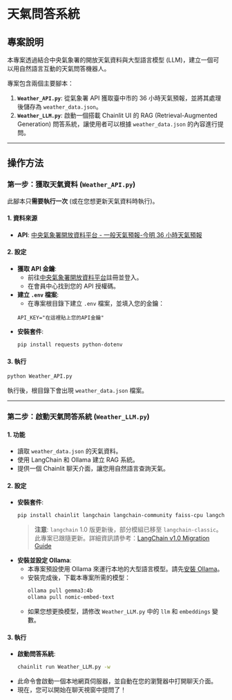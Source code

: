 # 天氣問答系統

## 專案說明

本專案透過結合中央氣象署的開放天氣資料與大型語言模型 (LLM)，建立一個可以用自然語言互動的天氣問答機器人。

專案包含兩個主要腳本：

1.  **`Weather_API.py`**: 從氣象署 API 獲取臺中市的 36 小時天氣預報，並將其處理後儲存為 `weather_data.json`。
2.  **`Weather_LLM.py`**: 啟動一個搭載 Chainlit UI 的 RAG (Retrieval-Augmented Generation) 問答系統，讓使用者可以根據 `weather_data.json` 的內容進行提問。

---

## 操作方法

### 第一步：獲取天氣資料 (`Weather_API.py`)

此腳本只**需要執行一次** (或在您想更新天氣資料時執行)。

#### 1. 資料來源

-   **API**: [中央氣象署開放資料平台 - 一般天氣預報-今明 36 小時天氣預報](https://opendata.cwa.gov.tw/dataset/forecast/F-C0032-001)

#### 2. 設定

-   **獲取 API 金鑰**:
    -   前往[中央氣象署開放資料平台](https://opendata.cwa.gov.tw/)註冊並登入。
    -   在會員中心找到您的 API 授權碼。
-   **建立 `.env` 檔案**:
    -   在專案根目錄下建立 `.env` 檔案，並填入您的金鑰：
      ```
      API_KEY="在這裡貼上您的API金鑰"
      ```
-   **安裝套件**:
    ```bash
    pip install requests python-dotenv
    ```

#### 3. 執行

```bash
python Weather_API.py
```
執行後，根目錄下會出現 `weather_data.json` 檔案。

---

### 第二步：啟動天氣問答系統 (`Weather_LLM.py`)

#### 1. 功能

-   讀取 `weather_data.json` 的天氣資料。
-   使用 LangChain 和 Ollama 建立 RAG 系統。
-   提供一個 Chainlit 聊天介面，讓您用自然語言查詢天氣。

#### 2. 設定

-   **安裝套件**:
    ```bash
    pip install chainlit langchain langchain-community faiss-cpu langchain-ollama langchain-classic
    ```
    > **注意**: `langchain` 1.0 版更新後，部分模組已移至 `langchain-classic`。此專案已跟隨更新。詳細資訊請參考：[LangChain v1.0 Migration Guide](https://docs.langchain.com/oss/python/migrate/langchain-v1)
-   **安裝並設定 Ollama**:
    -   本專案預設使用 Ollama 來運行本地的大型語言模型。請先[安裝 Ollama](https://ollama.com/)。
    -   安裝完成後，下載本專案所需的模型：
        ```bash
        ollama pull gemma3:4b
        ollama pull nomic-embed-text
        ```
    -   如果您想更換模型，請修改 `Weather_LLM.py` 中的 `llm` 和 `embeddings` 變數。

#### 3. 執行

-   **啟動問答系統**:
    ```bash
    chainlit run Weather_LLM.py -w
    ```
-   此命令會啟動一個本地網頁伺服器，並自動在您的瀏覽器中打開聊天介面。
-   現在，您可以開始在聊天視窗中提問了！
